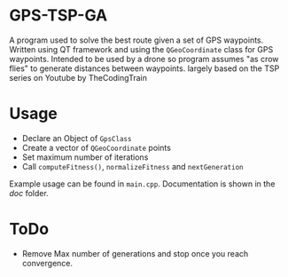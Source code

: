 # GPS-TSP-GA

A program used to solve the best route given a set of GPS waypoints. Written using QT framework and using the `QGeoCoordinate` class for GPS waypoints. Intended to be used by a drone so program assumes "as crow flies" to generate distances between waypoints. largely based on the TSP series on Youtube by TheCodingTrain

# Usage

- Declare an Object of `GpsClass`
- Create a vector of `QGeoCoordinate` points
- Set maximum number of iterations
- Call `computeFitness()`, `normalizeFitness` and `nextGeneration`

Example usage can be found in `main.cpp`. Documentation is shown in the *doc* folder.

# ToDo
 - Remove Max number of generations and stop once you reach convergence.

 